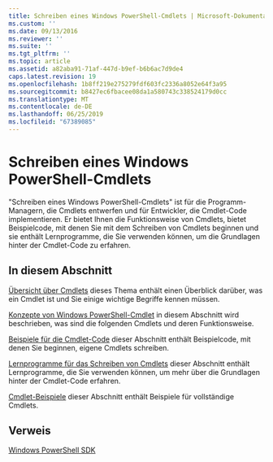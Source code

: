 ```yaml
---
title: Schreiben eines Windows PowerShell-Cmdlets | Microsoft-Dokumentation
ms.custom: ''
ms.date: 09/13/2016
ms.reviewer: ''
ms.suite: ''
ms.tgt_pltfrm: ''
ms.topic: article
ms.assetid: a82aba91-71af-447d-b9ef-b6b6ac7d9de4
caps.latest.revision: 19
ms.openlocfilehash: 1b8ff219e275279fdf603fc2336a8052e64f3a95
ms.sourcegitcommit: b8427ec6fbacee08da1a580743c338524179d0cc
ms.translationtype: MT
ms.contentlocale: de-DE
ms.lasthandoff: 06/25/2019
ms.locfileid: "67389085"
---
```

# <a name="writing-a-windows-powershell-cmdlet"></a>Schreiben eines Windows PowerShell-Cmdlets

"Schreiben eines Windows PowerShell-Cmdlets" ist für die Programm-Managern, die Cmdlets entwerfen und für Entwickler, die Cmdlet-Code implementieren. Er bietet Ihnen die Funktionsweise von Cmdlets, bietet Beispielcode, mit denen Sie mit dem Schreiben von Cmdlets beginnen und sie enthält Lernprogramme, die Sie verwenden können, um die Grundlagen hinter der Cmdlet-Code zu erfahren.

## <a name="in-this-section"></a>In diesem Abschnitt

[Übersicht über Cmdlets](./cmdlet-overview.md) dieses Thema enthält einen Überblick darüber, was ein Cmdlet ist und Sie einige wichtige Begriffe kennen müssen.

[Konzepte von Windows PowerShell-Cmdlet](./windows-powershell-cmdlet-concepts.md) in diesem Abschnitt wird beschrieben, was sind die folgenden Cmdlets und deren Funktionsweise.

[Beispiele für die Cmdlet-Code](./examples-of-cmdlet-code.md) dieser Abschnitt enthält Beispielcode, mit denen Sie beginnen, eigene Cmdlets schreiben.

[Lernprogramme für das Schreiben von Cmdlets](./tutorials-for-writing-cmdlets.md) dieser Abschnitt enthält Lernprogramme, die Sie verwenden können, um mehr über die Grundlagen hinter der Cmdlet-Code erfahren.

[Cmdlet-Beispiele](./cmdlet-samples.md) dieser Abschnitt enthält Beispiele für vollständige Cmdlets.

## <a name="reference"></a>Verweis

[Windows PowerShell SDK](../windows-powershell-reference.md)
